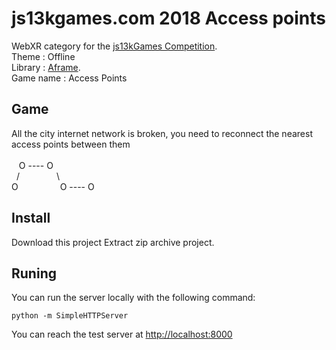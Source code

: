 # js13kgames.com 2018 Access points

WebXR category for the [js13kGames Competition](http://js13kgames.com/).<br />
Theme : Offline<br />
Library : [Aframe](https://aframe.io/).<br />
Game name : Access Points

## Game

All the city internet network is broken, you need to reconnect the nearest access points between them<br />
&nbsp;<br />
&nbsp;&nbsp;&nbsp;O&nbsp;----&nbsp;O<br />
&nbsp;&nbsp;/&nbsp;&nbsp;&nbsp;&nbsp;&nbsp;&nbsp;&nbsp;&nbsp;&nbsp;&nbsp;&nbsp;&nbsp;&nbsp;&nbsp;&nbsp;\ &nbsp;&nbsp;<br />
O&nbsp;&nbsp;&nbsp;&nbsp;&nbsp;&nbsp;&nbsp;&nbsp;&nbsp;&nbsp;&nbsp;&nbsp;&nbsp;&nbsp;&nbsp;&nbsp;&nbsp;O&nbsp;----&nbsp;O<br />

## Install

Download this project
Extract zip archive project.

## Runing

You can run the server locally with the following command:

    python -m SimpleHTTPServer

You can reach the test server at [http://localhost:8000](http://localhost:8000)
